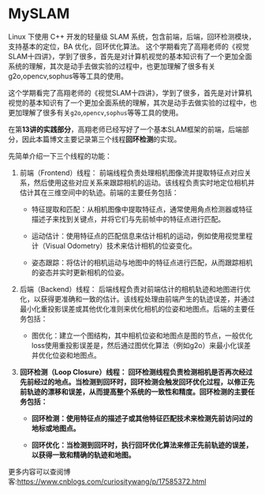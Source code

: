 # MySLAM
 Linux 下使用 C++ 开发的轻量级 SLAM 系统，包含前端，后端，回环检测模块，支持基本的定位，BA 优化，回环优化算法。
这个学期看完了高翔老师的《视觉SLAM十四讲》，学到了很多，首先是对计算机视觉的基本知识有了一个更加全面系统的理解，其次是动手去做实验的过程中，也更加理解了很多有关g2o,opencv,sophus等等工具的使用。

这个学期看完了高翔老师的《视觉SLAM十四讲》，学到了很多，首先是对计算机视觉的基本知识有了一个更加全面系统的理解，其次是动手去做实验的过程中，也更加理解了很多有关`g2o`,`opencv`,`sophus`等等工具的使用。

在第**13讲的实践部分**，高翔老师已经写好了一个基本SLAM框架的前端，后端部分，因此本篇博文主要记录第三个线程**回环检测**的实现。

先简单介绍一下三个线程的功能：

1. 前端（Frontend）线程： 前端线程负责处理相机图像流并提取特征点对应关系，然后使用这些对应关系来跟踪相机的运动。该线程负责实时地定位相机并估计其在三维空间中的轨迹。前端的主要任务包括：

   - 特征提取和匹配：从相机图像中提取特征点，通常使用角点检测器或特征描述子来找到关键点，并将它们与先前帧中的特征点进行匹配。

   - 运动估计：使用特征点的匹配信息来估计相机的运动，例如使用视觉里程计（Visual Odometry）技术来估计相机的位姿变化。

   - 姿态跟踪：将估计的相机运动与地图中的特征点进行匹配，从而跟踪相机的姿态并实时更新相机的位姿。

2. 后端（Backend）线程： 后端线程负责对前端估计的相机轨迹和地图进行优化，以获得更准确和一致的估计。该线程处理由前端产生的轨迹误差，并通过最小化重投影误差或其他优化准则来优化相机的位姿和地图点。后端的主要任务包括：

    - 图优化：建立一个图结构，其中相机位姿和地图点是图的节点，一般优化loss使用重投影误差是，然后通过图优化算法（例如g2o）来最小化误差并优化位姿和地图点。

3. **回环检测（Loop Closure）线程： 回环检测线程负责检测相机是否再次经过先前经过的地点。当检测到回环时，回环检测会触发回环优化过程，以修正先前轨迹的漂移和误差，从而提高整个系统的一致性和精度。回环检测的主要任务包括：**

    - **回环检测：使用特征点的描述子或其他特征匹配技术来检测先前访问过的地标或地图点。**

    - **回环优化：当检测到回环时，执行回环优化算法来修正先前轨迹的误差，以获得一致和精确的轨迹和地图。**
  
  更多内容可以查阅博客:https://www.cnblogs.com/curiositywang/p/17585372.html

